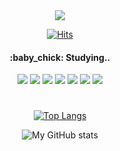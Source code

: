 <div align=center>
 
<img src="https://capsule-render.vercel.app/api?type=waving&color=random&height=270&section=footer&text=Hello%20World&fontSize=80&fontColor=FFFFFF&fontAlignY=60&desc=noobDev&descSize=30&descAlign=68&descAlignY=80" />

[![Hits](https://hits.seeyoufarm.com/api/count/incr/badge.svg?url=https%3A%2F%2Fgithub.com%2FsoRan0219&count_bg=%239FE6C9&title_bg=%236F7E78&icon=&icon_color=%23E7E7E7&title=hits&edge_flat=false)](https://hits.seeyoufarm.com)

<h4>:baby_chick: Studying.. </h4>

<p>
<img src="https://img.shields.io/badge/JAVA-007396?style=flat-square&logo=java&logoColor=FFFFFF"/>
<img src="https://img.shields.io/badge/SPRING-6DB33F?style=flat-square&logo=spring&logoColor=FFFFFF"/>
<img src="https://img.shields.io/badge/MySQL-4479A1?style=flat-square&logo=mysql&logoColor=FFFFFF"/>
<img src="https://img.shields.io/badge/Oracle-F80000?style=flat-square&logo=oracle&logoColor=FFFFFF"/>
<img src="https://img.shields.io/badge/JavaScript-F7DF1E?style=flat-square&logo=javascript&logoColor=FFFFFF"/>
<img src="https://img.shields.io/badge/HTML-E34F26?style=flat-square&logo=html5&logoColor=FFFFFF"/>
<img src="https://img.shields.io/badge/CSS-1572B6?style=flat-square&logo=css3&logoColor=FFFFFF"/>
 </p>
 
 #

[![Top Langs](https://github-readme-stats.vercel.app/api/top-langs/?username=soRan0219&layout=compact)](https://github.com/soRan0219/github-readme-stats)

![My GitHub stats](https://github-readme-stats.vercel.app/api?username=soRan0219&show_icons=true&theme=vue)

 </div>
